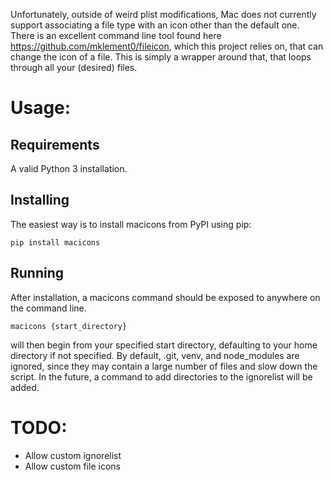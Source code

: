 Unfortunately, outside of weird plist modifications, Mac does not currently support associating a file type with an icon other than the default one. There is an excellent command line tool found here https://github.com/mklement0/fileicon, which this project relies on, that can change the icon of a file. This is simply a wrapper around that, that loops through all your (desired) files.

# Usage:

## Requirements

A valid Python 3 installation.

## Installing

The easiest way is to install macicons from PyPI using pip:

```
pip install macicons
```

## Running

After installation, a macicons command should be exposed to anywhere on the command line.

```
macicons {start_directory}
```

will then begin from your specified start directory, defaulting to your home directory if not specified. By default, .git, venv, and node_modules are ignored, since they may contain a large number of files and slow down the script. In the future, a command to add directories to the ignorelist will be added.

# TODO:

* Allow custom ignorelist
* Allow custom file icons